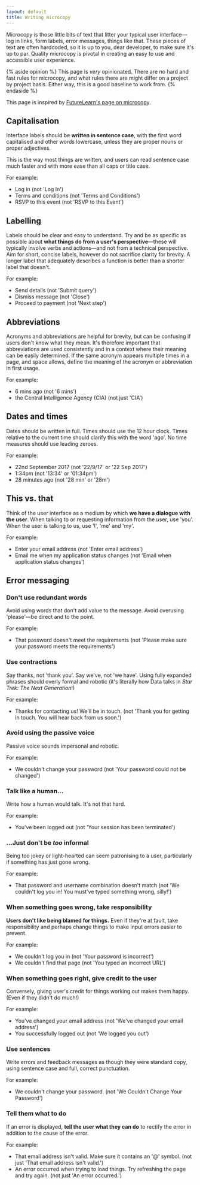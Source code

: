 ```yaml
---
layout: default
title: Writing microcopy
---
```


Microcopy is those little bits of text that litter your typical user interface—log in links, form labels, error messages, things like that. These pieces of text are often hardcoded, so it is up to you, dear developer, to make sure it's up to par. Quality microcopy is pivotal in creating an easy to use and accessible user experience.

{% aside opinion %}
This page is *very* opinionated. There are no hard and fast rules for microcopy, and what rules there are might differ on a project by project basis. Either way, this is a good baseline to work from.
{% endaside %}

This page is inspired by [FutureLearn's page on microcopy](https://storybook.futurelearn.com/?path=/story/design-system_design-system-core-styles-microcopy--page).

## Capitalisation

Interface labels should be **written in sentence case**, with the first word capitalised and other words lowercase, unless they are proper nouns or proper adjectives. 

This is the way most things are written, and users can read sentence case much faster and with more ease than all caps or title case. 

For example:

* Log in (not 'Log In')
* Terms and conditions (not 'Terms and Conditions')
* RSVP to this event (not 'RSVP to this Event')

## Labelling

Labels should be clear and easy to understand. Try and be as specific as possible about **what things do from a user's perspective**—these will typically involve verbs and actions—and not from a technical perspective. Aim for short, concise labels, however do not sacrifice clarity for brevity. A longer label that adequately describes a function is better than a shorter label that doesn't.

For example:

* Send details (not 'Submit query')
* Dismiss message (not 'Close')
* Proceed to payment (not 'Next step')

## Abbreviations

Acronyms and abbreviations are helpful for brevity, but can be confusing if users don't know what they mean. It's therefore important that abbreviations are used consistently and in a context where their meaning can be easily determined. If the same acronym appears multiple times in a page, and space allows, define the meaning of the acronym or abbreviation in first usage.

For example:

* 6 mins ago (not '6 mins')
* the Central Intelligence Agency (CIA) (not just 'CIA')

## Dates and times

Dates should be written in full. Times should use the 12 hour clock. Times relative to the current time should clarify this with the word 'ago'. No time measures should use leading zeroes.

For example:

* 22nd September 2017 (not '22/9/17' or '22 Sep 2017')
* 1:34pm (not '13:34' or '01:34pm')
* 28 minutes ago (not '28 min' or '28m')

## This vs. that

Think of the user interface as a medium by which **we have a dialogue with the user**. When talking to or requesting information from the user, use 'you'. When the user is talking to us, use 'I', 'me' and 'my'.

For example:

* Enter your email address (not 'Enter email address')
* Email me when my application status changes (not 'Email when application status changes')

## Error messaging

### Don't use redundant words

Avoid using words that don't add value to the message. Avoid overusing 'please'—be direct and to the point.

For example:

* That password doesn't meet the requirements (not 'Please make sure your password meets the requirements')

### Use contractions

Say thanks, not 'thank you'. Say we've, not 'we have'. Using fully expanded phrases should overly formal and robotic (it's literally how Data talks in *Star Trek: The Next Generation*!)

For example:

* Thanks for contacting us! We'll be in touch. (not 'Thank you for getting in touch. You will hear back from us soon.')

### Avoid using the passive voice

Passive voice sounds impersonal and robotic.

For example:

* We couldn't change your password (not 'Your password could not be changed')

### Talk like a human&hellip;

Write how a human would talk. It's not that hard.

For example:

* You've been logged out (not 'Your session has been terminated')

### &hellip;Just don't be *too* informal

Being too jokey or light-hearted can seem patronising to a user, particularly if something has just gone wrong.

For example:

* That password and username combination doesn't match (not 'We couldn't log you in! You must've typed something wrong, silly!')

### When something goes wrong, take responsibility

**Users don't like being blamed for things.** Even if they're at fault, take responsibility and perhaps change things to make input errors easier to prevent.

For example:

* We couldn't log you in (not 'Your password is incorrect')
* We couldn't find that page (not 'You typed an incorrect URL')

### When something goes right, give credit to the user

Conversely, giving user's credit for things working out makes them happy. (Even if they didn't do much!)

For example:

* You've changed your email address (not 'We've changed your email address')
* You successfully logged out (not 'We logged you out')

### Use sentences

Write errors and feedback messages as though they were standard copy, using sentence case and full, correct punctuation.

For example:

* We couldn't change your password.  (not 'We Couldn't Change Your Password')

### Tell them what to do

If an error is displayed, **tell the user what they can do** to rectify the error in addition to the cause of the error.

For example:

* That email address isn't valid. Make sure it contains an '@' symbol. (not just 'That email address isn't valid.')
* An error occurred when trying to load things. Try refreshing the page and try again. (not just 'An error occurred.')
